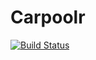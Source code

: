 Carpoolr
========
[![Build Status](https://travis-ci.org/teameax/Carpoolr.svg?branch=master)](https://travis-ci.org/teameax/Carpoolr)
